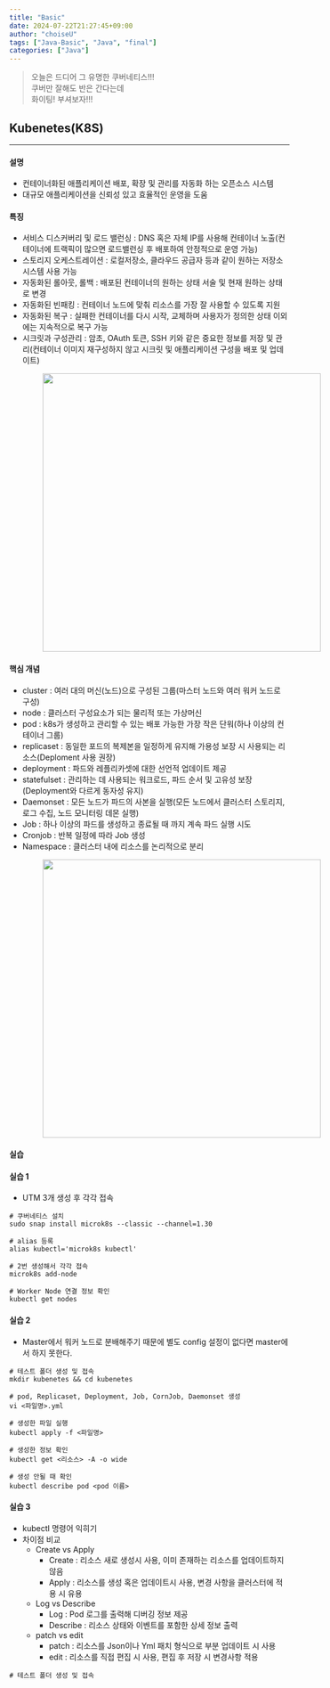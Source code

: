 ```yaml
---
title: "Basic"
date: 2024-07-22T21:27:45+09:00
author: "choiseU"
tags: ["Java-Basic", "Java", "final"]
categories: ["Java"]
---
```

> 오늘은 드디어 그 유명한 쿠버네티스!!!  
> 쿠버만 잘해도 반은 간다는데  
> 화이팅! 부셔보자!!!  

## Kubenetes(K8S)
***
#### 설명
- 컨테이너화된 애플리케이션 배포, 확장 및 관리를 자동화 하는 오픈소스 시스템
- 대규모 애플리케이션을 신뢰성 있고 효율적인 운영을 도움

#### 특징
- 서비스 디스커버리 및 로드 밸런싱 : DNS 혹은 자체 IP를 사용해 컨테이너 노출(컨테이너에 트랙픽이 많으면 로드밸런싱 후 배포하여 안정적으로 운영 가능)
- 스토리지 오케스트레이션 : 로컬저장소, 클라우드 공급자 등과 같이 원하는 저장소 시스템 사용 가능
- 자동화된 롤아웃, 롤백 : 배포된 컨테이너의 원하는 상태 서술 및 현재 원하는 상태로 변경
- 자동화된 빈패킹 : 컨테이너 노드에 맞춰 리소스를 가장 잘 사용할 수 있도록 지원 
- 자동화된 복구 : 실패한 컨테이너를 다시 시작, 교체하며 사용자가 정의한 상태 이외에는 지속적으로 복구 가능
- 시크릿과 구성관리 : 암초, OAuth 토큰, SSH 키와 같은 중요한 정보를 저장 및 관리(컨테이너 이미지 재구성하지 않고 시크릿 및 애플리케이션 구성을 배포 및 업데이트)

<img style="margin-left: 60px; width: 500px;" src="/img/posts/kubenetes/kubenetes.png">

#### 핵심 개념
- cluster : 여러 대의 머신(노드)으로 구성된 그룹(마스터 노드와 여러 워커 노드로 구성)
- node : 클러스터 구성요소가 되는 물리적 또는 가상머신
- pod : k8s가 생성하고 관리할 수 있는 배포 가능한 가장 작은 단워(하나 이상의 컨테이너 그룹)
- replicaset : 동일한 포드의 복제본을 일정하게 유지해 가용성 보장 시 사용되는 리소스(Deploment 사용 권장)
- deployment : 파드와 레플리카셋에 대한 선언적 업데이트 제공
- statefulset :  관리하는 데 사용되는 워크로드, 파드 순서 및 고유성 보장(Deployment와 다르게 동자성 유지)
- Daemonset : 모든 노드가 파드의 사본을 실행(모든 노드에서 클러스터 스토리지, 로그 수집, 노드 모니터링 데몬 실행)
- Job : 하나 이상의 파드를 생성하고 종료될 때 까지 계속 파드 실행 시도
- Cronjob : 반복 일정에 따라 Job 생성
- Namespace : 클러스터 내에 리소스를 논리적으로 분리

<img style="margin-left: 60px; width: 500px;" src="/img/posts/kubenetes/cluster_node.png">

#### 실습

#### 실습 1
- UTM 3개 생성 후 각각 접속
```shell
# 쿠버네티스 설치
sudo snap install microk8s --classic --channel=1.30

# alias 등록
alias kubectl='microk8s kubectl'

# 2번 생성해서 각각 접속
microk8s add-node

# Worker Node 연결 정보 확인
kubectl get nodes
```

#### 실습 2
- Master에서 워커 노드로 분배해주기 때문에 별도 config 설정이 없다면 master에서 하지 못한다.
```shell
# 테스트 폴더 생성 및 접속
mkdir kubenetes && cd kubenetes

# pod, Replicaset, Deployment, Job, CornJob, Daemonset 생성
vi <파일명>.yml

# 생성한 파일 실행
kubectl apply -f <파일명>

# 생성한 정보 확인
kubectl get <리소스> -A -o wide

# 생성 안될 때 확인
kubectl describe pod <pod 이름>
```


#### 실습 3
- kubectl 명령어 익히기
- 차이점 비교
  - Create vs Apply
    - Create : 리소스 새로 생성시 사용, 이미 존재하는 리소스를 업데이트하지 않음
    - Apply : 리소스를 생성 혹은 업데이트시 사용, 변경 사항을 클러스터에 적용 시 유용
  - Log vs Describe
    - Log : Pod 로그를 출력해 디버깅 정보 제공
    - Describe : 리소스 상태와 이벤트를 포함한 상세 정보 출력
  - patch vs edit
    - patch : 리소스를 Json이나 Yml 패치 형식으로 부분 업데이트 시 사용
    - edit : 리소스를 직접 편집 시 사용, 편집 후 저장 시 변경사항 적용
```shell
# 테스트 폴더 생성 및 접속
```
<div style="height: 100px;"></div>
